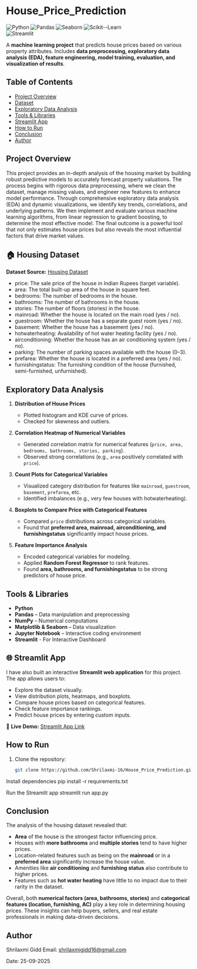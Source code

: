 # House_Price_Prediction


![Python](https://img.shields.io/badge/Python-3.10-blue?logo=python&logoColor=white) 
![Pandas](https://img.shields.io/badge/Pandas-1.5-brightgreen) 
![Seaborn](https://img.shields.io/badge/Seaborn-0.12-purple)
![Scikit--Learn](https://img.shields.io/badge/Scikit--Learn-1.2-orange)  
![Streamlit](https://img.shields.io/badge/Streamlit-1.38-red)


A **machine learning project** that predicts house prices based on various property attributes. Includes **data preprocessing, exploratory data analysis (EDA), feature engineering, model training, evaluation, and visualization of results**.  

## Table of Contents

- [Project Overview](#project-overview)  
- [Dataset](#HousingDataset)  
- [Exploratory Data Analysis](#exploratory-data-analysis)   
- [Tools & Libraries](#Tools&Libraries)
- [Streamlit App](#StreamlitApp)
- [How to Run](#how-to-run)  
- [Conclusion](#conclusion)  
- [Author](#author)  
## Project Overview

This project provides an in-depth analysis of the housing market by building robust predictive models to accurately forecast property valuations. The process begins with rigorous data preprocessing, where we clean the dataset, manage missing values, and engineer new features to enhance model performance. Through comprehensive exploratory data analysis (EDA) and dynamic visualizations, we identify key trends, correlations, and underlying patterns. We then implement and evaluate various machine learning algorithms, from linear regression to gradient boosting, to determine the most effective model. The final outcome is a powerful tool that not only estimates house prices but also reveals the most influential factors that drive market values.


## 🏠 Housing Dataset 

**Dataset Source:** [Housing Dataset](https://www.kaggle.com/datasets/harishkumardatalab/housing-price-prediction)

- price: The sale price of the house in Indian Rupees (target variable).
- area: The total built-up area of the house in square feet.
- bedrooms: The number of bedrooms in the house.
- bathrooms: The number of bathrooms in the house.
- stories: The number of floors (stories) in the house.
- mainroad: Whether the house is located on the main road (yes / no).
- guestroom: Whether the house has a separate guest room (yes / no).
- basement: Whether the house has a basement (yes / no).
- hotwaterheating: Availability of hot water heating facility (yes / no).
- airconditioning: Whether the house has an air conditioning system (yes / no).
- parking: The number of parking spaces available with the house (0–3).
- prefarea: Whether the house is located in a preferred area (yes / no).
- furnishingstatus: The furnishing condition of the house (furnished, semi-furnished, unfurnished).

## Exploratory Data Analysis

1. **Distribution of House Prices**  
   - Plotted histogram and KDE curve of prices.  
   - Checked for skewness and outliers.  

2. **Correlation Heatmap of Numerical Variables**  
   - Generated correlation matrix for numerical features (`price, area, bedrooms, bathrooms, stories, parking`).  
   - Observed strong correlations (e.g., `area` positively correlated with `price`).  

3. **Count Plots for Categorical Variables**  
   - Visualized category distribution for features like `mainroad`, `guestroom`, `basement`, `prefarea`, etc.  
   - Identified imbalances (e.g., very few houses with hotwaterheating).  

4. **Boxplots to Compare Price with Categorical Features**  
   - Compared `price` distributions across categorical variables.  
   - Found that **preferred area, mainroad, airconditioning, and furnishingstatus** significantly impact house prices.  

5. **Feature Importance Analysis**  
   - Encoded categorical variables for modeling.  
   - Applied **Random Forest Regressor** to rank features.  
   - Found **area, bathrooms, and furnishingstatus** to be strong predictors of house price. 

## Tools & Libraries
- **Python**
- **Pandas** – Data manipulation and preprocessing
- **NumPy** – Numerical computations
- **Matplotlib & Seaborn** – Data visualization
- **Jupyter Notebook** – Interactive coding environment
- **Streamlit** - For Interactive Dashboard
 

## 🌐 Streamlit App  

I have also built an interactive **Streamlit web application** for this project.  
The app allows users to:  
- Explore the dataset visually.  
- View distribution plots, heatmaps, and boxplots.  
- Compare house prices based on categorical features.  
- Check feature importance rankings.  
- Predict house prices by entering custom inputs.  

🔗 **Live Demo:** [Streamlit App Link](https://your-streamlit-app-link)  



## How to Run
1. Clone the repository:
   ```bash
   git clone https://github.com/Shrilaxmi-16/House_Price_Prediction.git

  Install dependencies
  pip install -r requirements.txt

  Run the Streamlit app
  streamlit run app.py


## Conclusion

The analysis of the housing dataset revealed that:  

- **Area** of the house is the strongest factor influencing price.  
- Houses with **more bathrooms** and **multiple stories** tend to have higher prices.  
- Location-related features such as being on the **mainroad** or in a **preferred area** significantly increase the house value.  
- Amenities like **air conditioning** and **furnishing status** also contribute to higher prices.  
- Features such as **hot water heating** have little to no impact due to their rarity in the dataset.  

Overall, both **numerical factors (area, bathrooms, stories)** and **categorical features (location, furnishing, AC)** play a key role in determining housing prices. These insights can help buyers, sellers, and real estate professionals in making data-driven decisions.  

## Author
Shrilaxmi Gidd
Email: shrilaxmigidd16@gmail.com

Date: 25-09-2025
  
